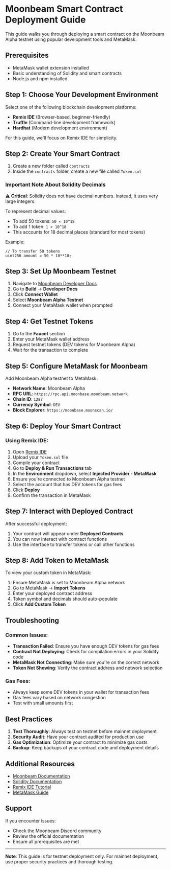 # Moonbeam Smart Contract Deployment Guide

This guide walks you through deploying a smart contract on the Moonbeam Alpha testnet using popular development tools and MetaMask.

## Prerequisites

- MetaMask wallet extension installed
- Basic understanding of Solidity and smart contracts
- Node.js and npm installed

## Step 1: Choose Your Development Environment

Select one of the following blockchain development platforms:

- **Remix IDE** (Browser-based, beginner-friendly)
- **Truffle** (Command-line development framework)
- **Hardhat** (Modern development environment)

For this guide, we'll focus on Remix IDE for simplicity.

## Step 2: Create Your Smart Contract

1. Create a new folder called `contracts`
2. Inside the `contracts` folder, create a new file called `Token.sol`

### Important Note About Solidity Decimals

⚠️ **Critical**: Solidity does not have decimal numbers. Instead, it uses very large integers.

To represent decimal values:
- To add 50 tokens: `50 × 10^18`
- To add 1 token: `1 × 10^18`
- This accounts for 18 decimal places (standard for most tokens)

Example:
```solidity
// To transfer 50 tokens
uint256 amount = 50 * 10**18;
```

## Step 3: Set Up Moonbeam Testnet

1. Navigate to [Moonbeam Developer Docs](https://docs.moonbeam.network/)
2. Go to **Build** → **Developer Docs**
3. Click **Connect Wallet**
4. Select **Moonbeam Alpha Testnet**
5. Connect your MetaMask wallet when prompted

## Step 4: Get Testnet Tokens

1. Go to the **Faucet** section
2. Enter your MetaMask wallet address
3. Request testnet tokens (DEV tokens for Moonbeam Alpha)
4. Wait for the transaction to complete

## Step 5: Configure MetaMask for Moonbeam

Add Moonbeam Alpha testnet to MetaMask:

- **Network Name**: Moonbeam Alpha
- **RPC URL**: `https://rpc.api.moonbase.moonbeam.network`
- **Chain ID**: `1287`
- **Currency Symbol**: `DEV`
- **Block Explorer**: `https://moonbase.moonscan.io/`

## Step 6: Deploy Your Smart Contract

### Using Remix IDE:

1. Open [Remix IDE](https://remix.ethereum.org/)
2. Upload your `Token.sol` file
3. Compile your contract
4. Go to **Deploy & Run Transactions** tab
5. In the **Environment** dropdown, select **Injected Provider - MetaMask**
6. Ensure you're connected to Moonbeam Alpha testnet
7. Select the account that has DEV tokens for gas fees
8. Click **Deploy**
9. Confirm the transaction in MetaMask

## Step 7: Interact with Deployed Contract

After successful deployment:

1. Your contract will appear under **Deployed Contracts**
2. You can now interact with contract functions
3. Use the interface to transfer tokens or call other functions

## Step 8: Add Token to MetaMask

To view your custom token in MetaMask:

1. Ensure MetaMask is set to Moonbeam Alpha network
2. Go to MetaMask → **Import Tokens**
3. Enter your deployed contract address
4. Token symbol and decimals should auto-populate
5. Click **Add Custom Token**

## Troubleshooting

### Common Issues:

- **Transaction Failed**: Ensure you have enough DEV tokens for gas fees
- **Contract Not Deploying**: Check for compilation errors in your Solidity code
- **MetaMask Not Connecting**: Make sure you're on the correct network
- **Token Not Showing**: Verify the contract address and network selection

### Gas Fees:

- Always keep some DEV tokens in your wallet for transaction fees
- Gas fees vary based on network congestion
- Test with small amounts first

## Best Practices

1. **Test Thoroughly**: Always test on testnet before mainnet deployment
2. **Security Audit**: Have your contract audited for production use
3. **Gas Optimization**: Optimize your contract to minimize gas costs
4. **Backup**: Keep backups of your contract code and deployment details

## Additional Resources

- [Moonbeam Documentation](https://docs.moonbeam.network/)
- [Solidity Documentation](https://docs.soliditylang.org/)
- [Remix IDE Tutorial](https://remix-ide.readthedocs.io/)
- [MetaMask Guide](https://metamask.io/faqs/)

## Support

If you encounter issues:
- Check the Moonbeam Discord community
- Review the official documentation
- Ensure all prerequisites are met

---

**Note**: This guide is for testnet deployment only. For mainnet deployment, use proper security practices and thorough testing.
